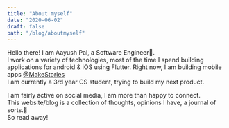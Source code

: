 ```yaml
---
title: "About myself"
date: "2020-06-02"
draft: false
path: "/blog/aboutmyself"
---
```


Hello there! I am Aayush Pal, a Software Engineer📱. <br />
I work on a variety of technologies, most of the time I spend building applications for android & iOS using Flutter. Right now, I am building mobile apps [@MakeStories](https://makestories.io/)<br />
I am currently a 3rd year CS student, trying to build my next product.

I am fairly active on social media, I am more than happy to connect. <br />
This website/blog is a collection of thoughts, opinions I have, a journal of sorts.📑 <br /> So read away!
